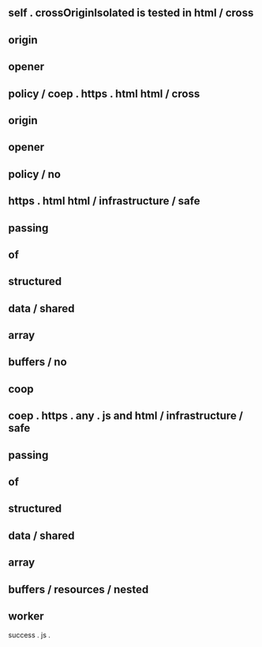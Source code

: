 self
.
crossOriginIsolated
is
tested
in
html
/
cross
-
origin
-
opener
-
policy
/
coep
.
https
.
html
html
/
cross
-
origin
-
opener
-
policy
/
no
-
https
.
html
html
/
infrastructure
/
safe
-
passing
-
of
-
structured
-
data
/
shared
-
array
-
buffers
/
no
-
coop
-
coep
.
https
.
any
.
js
and
html
/
infrastructure
/
safe
-
passing
-
of
-
structured
-
data
/
shared
-
array
-
buffers
/
resources
/
nested
-
worker
-
success
.
js
.
